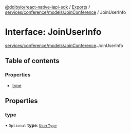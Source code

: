 [@dolbyio/react-native-iapi-sdk](../README.md) / [Exports](../modules.md) / [services/conference/models/JoinConference](../modules/services_conference_models_JoinConference.md) / JoinUserInfo

# Interface: JoinUserInfo

[services/conference/models/JoinConference](../modules/services_conference_models_JoinConference.md).JoinUserInfo

## Table of contents

### Properties

- [type](services_conference_models_JoinConference.JoinUserInfo.md#type)

## Properties

### type

• `Optional` **type**: [`UserType`](../enums/services_conference_models_JoinConference.UserType.md)
